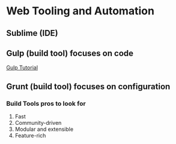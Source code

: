 # Web Tooling and Automation 

## Sublime (IDE)

## Gulp (build tool) focuses on code
[Gulp Tutorial](https://zellwk.com/blog/gulp-tutorial/)

## Grunt (build tool) focuses on configuration

### Build Tools pros to look for
1. Fast
2. Community-driven
3. Modular and extensible
4. Feature-rich

